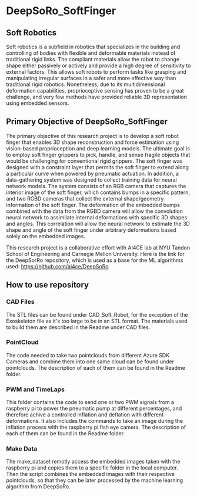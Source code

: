 # DeepSoRo_SoftFinger

## Soft Robotics

Soft robotics is a subfield in robotics that specializes in the building and controlling of bodies with flexible and deformable materials instead of traditional rigid links. The compliant materials allow the robot to change shape either passively or actively and provide a high degree of sensitivity to external factors. This allows soft robots to perform tasks like grasping and manipulating irregular surfaces in a safer and more effective way than traditional rigid robotics. Nonetheless, due to its multidimensional deformation capabilities, proprioceptive sensing has proven to be a great challenge, and very few methods have provided reliable 3D representation using embedded sensors. 

## Primary Objective of DeepSoRo_SoftFinger

The primary objective of this research project is to develop a soft robot finger that enables 3D shape reconstruction and force estimation using vision-based proprioception and deep learning models. The ultimate goal is to employ soft finger grippers to pick, handle, and sense fragile objects that would be challenging for conventional rigid grippers. The soft finger was designed with a constraint layer that permits the soft finger to extend along a particular curve when powered by pneumatic actuation. In addition, a data-gathering system was designed to collect training data for neural network models. The system consists of an RGB camera that captures the interior image of the soft finger, which contains bumps in a specific pattern, and two RGBD cameras that collect the external shape/geometry information of the soft finger. The deformation of the embedded bumps combined with the data from the RGBD camera will allow the convolution neural network to assimilate internal deformations with specific 3D shapes and angles. This correlation will allow the neural network to estimate the 3D shape and angle of the soft finger under arbitrary deformations based solely on the embedded images.

This research project is a collaborative effort with AI4CE lab at NYU Tandon School of Engineering and Carnegie Mellon University. Here is the link for the DeepSorRo repository, which is used as a base for the ML algorithms used:
https://github.com/ai4ce/DeepSoRo 

## How to use repository 

### CAD Files 
 
The STL files can be found under CAD_Soft_Robot, for the exception of the Exoskeleton file as it's too large to be in an STL format. The materials used to build them are described in the Readme under CAD files. 

### PointCloud 

The code needed to take two pointclouds from different Azure SDK Cameras and combine them into one same cloud can be found under pointclouds. The description of each of them can be found in the Readme folder. 

### PWM and TimeLaps 

This folder contains the code to send one or two PWM signals from a raspberry pi to power the pneumatic pump at different percentages, and therefore achive a controlled inflation and deflation with different deformations. It also includes the commands to take an image during the inflation process with the raspberry pi fish eye camera. The description of each of them can be found in the Readme folder. 

### Make Data 

The make_dataset remotly access the embedded images taken with the raspberry pi and copies them to a specific folder in the local computer. Then the script combines the embedded images with their respective pointclouds, so that they can be later processed by the machine learning algorithm from DeepSoRo. 

